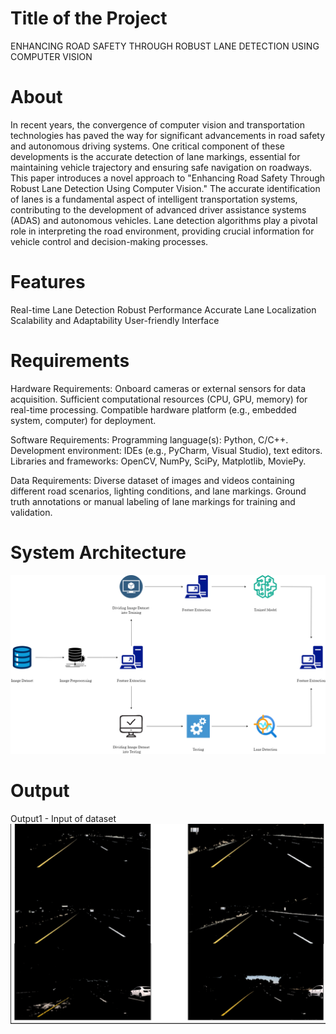 # Title of the Project
ENHANCING ROAD SAFETY THROUGH ROBUST LANE DETECTION USING COMPUTER VISION


# About
In recent years, the convergence of computer vision and transportation technologies has paved the way for significant advancements in road safety and autonomous driving systems. One critical component of these developments is the accurate detection of lane markings, essential for maintaining vehicle trajectory and ensuring safe navigation on roadways. This paper introduces a novel approach to "Enhancing Road Safety Through Robust Lane Detection Using Computer Vision." The accurate identification of lanes is a fundamental aspect of intelligent transportation systems, contributing to the development of advanced driver assistance systems (ADAS) and autonomous vehicles. Lane detection algorithms play a pivotal role in interpreting the road environment, providing crucial information for vehicle control and decision-making processes.

# Features
Real-time Lane Detection
Robust Performance
Accurate Lane Localization
Scalability and Adaptability
User-friendly Interface

# Requirements
Hardware Requirements: 
Onboard cameras or external sensors for data acquisition.
Sufficient computational resources (CPU, GPU, memory) for real-time processing.
Compatible hardware platform (e.g., embedded system, computer) for deployment.

Software Requirements:
Programming language(s): Python, C/C++.
Development environment: IDEs (e.g., PyCharm, Visual Studio), text editors.
Libraries and frameworks: OpenCV, NumPy, SciPy, Matplotlib, MoviePy.

Data Requirements:
Diverse dataset of images and videos containing different road scenarios, lighting conditions, and lane markings.
Ground truth annotations or manual labeling of lane markings for training and validation.

# System Architecture
![System Architecture](https://github.com/boopesh-kumar/-Enhancing-Road-Safety-Through-Robust-Lane-Detection-Using-Computer-Vision-/blob/main/SA%20diagram.png)

# Output
Output1 - Input of dataset
![output 1](https://github.com/boopesh-kumar/-Enhancing-Road-Safety-Through-Robust-Lane-Detection-Using-Computer-Vision-/blob/main/Screenshot%202024-03-21%20085115.png)

